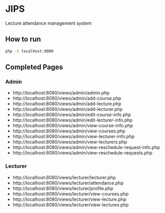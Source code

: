 # JIPS
Lecture attendance management system

## How to run
```bash
php -S localhost:8080
```

## Completed Pages
### Admin
- http://localhost:8080/views/admin/admin.php
- http://localhost:8080/views/admin/add-course.php
- http://localhost:8080/views/admin/add-lecture.php
- http://localhost:8080/views/admin/add-lecturer.php
- http://localhost:8080/views/admin/edit-course-info.php
- http://localhost:8080/views/admin/edit-lecturer-info.php
- http://localhost:8080/views/admin/view-course-info.php
- http://localhost:8080/views/admin/view-courses.php
- http://localhost:8080/views/admin/view-lecturer-info.php
- http://localhost:8080/views/admin/view-lecturers.php
- http://localhost:8080/views/admin/view-reschedule-request-info.php
- http://localhost:8080/views/admin/view-reschedule-requests.php

### Lecturer
- http://localhost:8080/views/lecturer/lecturer.php
- http://localhost:8080/views/lecturer/attendance.php
- http://localhost:8080/views/lecturer/profile.php
- http://localhost:8080/views/lecturer/view-courses.php
- http://localhost:8080/views/lecturer/view-lecture.php
- http://localhost:8080/views/lecturer/view-lectures.php
